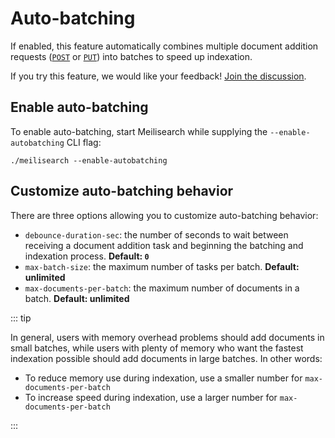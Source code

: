 # Auto-batching

If enabled, this feature automatically combines multiple document addition requests ([`POST`](/reference/api/documents.md#add-or-replace-documents) or [`PUT`](/reference/api/documents.md#add-or-update-documents)) into batches to speed up indexation.

If you try this feature, we would like your feedback! [Join the discussion](https://github.com/meilisearch/meilisearch/discussions/2070).

## Enable auto-batching

To enable auto-batching, start Meilisearch while supplying the `--enable-autobatching` CLI flag:

```
./meilisearch --enable-autobatching
```

## Customize auto-batching behavior

There are three options allowing you to customize auto-batching behavior:

- `debounce-duration-sec`: the number of seconds to wait between receiving a document addition task and beginning the batching and indexation process. **Default: `0`**
- `max-batch-size`: the maximum number of tasks per batch. **Default: unlimited**
- `max-documents-per-batch`: the maximum number of documents in a batch. **Default: unlimited**

::: tip

In general, users with memory overhead problems should add documents in small batches, while users with plenty of memory who want the fastest indexation possible should add documents in large batches. In other words:

- To reduce memory use during indexation, use a smaller number for `max-documents-per-batch`
- To increase speed during indexation, use a larger number for `max-documents-per-batch`

:::

